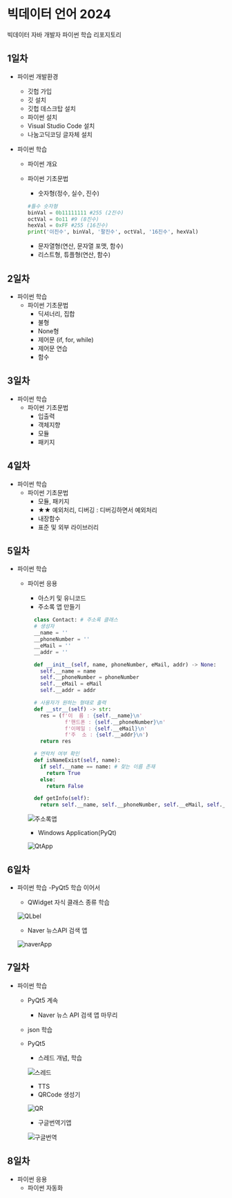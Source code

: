 # 빅데이터 언어 2024

빅데이터 자바 개발자 파이썬 학습 리포지토리

## 1일차

- 파이썬 개발환경

  - 깃헙 가입
  - 깃 설치
  - 깃헙 데스크탑 설치
  - 파이썬 설치
  - Visual Studio Code 설치
  - 나눔고딕코딩 글자체 설치

- 파이썬 학습

  - 파이썬 개요
  - 파이썬 기초문법

    - 숫자형(정수, 실수, 진수)

    ```python
    #틀수 숫자형
    binVal = 0b11111111 #255 (2진수)
    octVal = 0o11 #9 (8진수)
    hexVal = 0xFF #255 (16진수)
    print('이진수', binVal, '팔진수', octVal, '16진수', hexVal)
    ```

    - 문자열형(연산, 문자열 포맷, 함수)
    - 리스트형, 튜플형(연산, 함수)

## 2일차

- 파이썬 학습
  - 파이썬 기초문법
    - 딕셔너리, 집합
    - 불형
    - None형
    - 제어문 (if, for, while)
    - 제어문 연습
    - 함수

## 3일차

- 파이썬 학습
  - 파이썬 기초문법
    - 입출력
    - 객체지향
    - 모듈
    - 패키지

## 4일차

- 파이썬 학습
  - 파이썬 기초문법
    - 모듈, 패키지
    - ★★ 예외처리, 디버깅 : 디버깅하면서 예외처리
    - 내장함수
    - 표준 및 외부 라이브러리

## 5일차

- 파이썬 학습

  - 파이썬 응용

    - 아스키 및 유니코드
    - 주소록 앱 만들기

    ```python
      class Contact: # 주소록 클래스
      # 생성자
      __name = ''
      __phoneNumber = ''
      __eMail = ''
      __addr = ''

      def __init__(self, name, phoneNumber, eMail, addr) -> None:
        self.__name = name
        self.__phoneNumber = phoneNumber
        self.__eMail = eMail
        self.__addr = addr

      # 사용자가 원하는 형태로 출력
      def __str__(self) -> str:
        res = (f'이  름 : {self.__name}\n'
                f'핸드폰 : {self.__phoneNumber}\n'
                f'이메일 : {self.__eMail}\n'
                f'주  소 : {self.__addr}\n')
        return res

      # 연락처 여부 확인
      def isNameExist(self, name):
        if self.__name == name: # 찾는 이름 존재
          return True
        else:
          return False

      def getInfo(self):
        return self.__name, self.__phoneNumber, self.__eMail, self.__addr
    ```

    ![주소록앱](https://raw.githubusercontent.com/devuoon/java-bigdata-2024/main/images/bigdata01.gif)

    - Windows Application(PyQt)

    ![QtApp](https://raw.githubusercontent.com/devuoon/java-bigdata-2024/main/images/bigdata02.png)

## 6일차

- 파이썬 학습
  -PyQt5 학습 이어서

  - QWidget 자식 클래스 종류 학습

  ![QLbel](https://raw.githubusercontent.com/devuoon/java-bigdata-2024/main/images/bigdata03.png)

  - Naver 뉴스API 검색 앱

  ![naverApp](https://raw.githubusercontent.com/devuoon/java-bigdata-2024/main/images/bigdata04.png)

## 7일차

- 파이썬 학습

  - PyQt5 계속
    - Naver 뉴스 API 검색 앱 마무리
  - json 학습
  - PyQt5

    - 스레드 개념, 학습

    ![스레드](https://raw.githubusercontent.com/devuoon/java-bigdata-2024/main/images/bigdata05.png)

    - TTS
    - QRCode 생성기

    ![QR](https://raw.githubusercontent.com/devuoon/java-bigdata-2024/main/images/bigdata06.png)

    - 구글번역기앱

    ![구글번역](https://raw.githubusercontent.com/devuoon/java-bigdata-2024/main/images/bigdata07.png)

## 8일차

- 파이썬 응용
  - 파이썬 자동화
